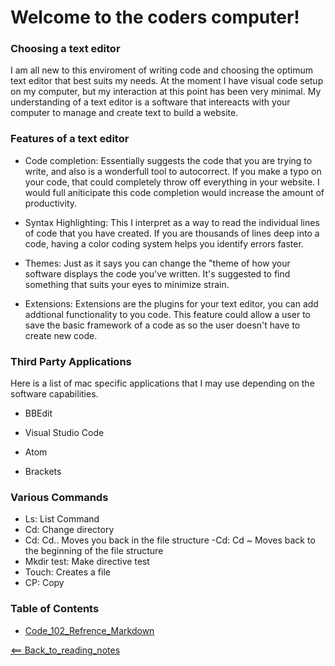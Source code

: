 # Welcome to the coders computer!

### Choosing a text editor
I am all new to this enviroment of writing code and choosing the optimum text editor that best suits my needs. At the moment I have visual code setup on my computer, but my interaction at this point has been very minimal. My understanding of a text editor is a software that intereacts with your computer to manage and create text to build a website.

### Features of a text editor
- Code completion: Essentially suggests the code that you are trying to write, and also is a wonderfull tool to autocorrect. If you make a typo on your code, that could completely throw off everything in your website. I would full aniticipate this code completion would increase the amount of productivity.

- Syntax Highlighting: This I interpret as a way to read the individual lines of code that you have created. If you are thousands of lines deep into a code, having a color coding system helps you identify errors faster.

- Themes: Just as it says you can change the "theme of how your software displays the code you've written. It's suggested to find something that suits your eyes to minimize strain. 

- Extensions: Extensions are the plugins for your text editor, you can add addtional functionality to you code. This feature could allow a user to save the basic framework of a code as so the user doesn't have to create new code. 

### Third Party Applications
Here is a list of mac specific applications that I may use depending on the software capabilities. 
- BBEdit

- Visual Studio Code

- Atom

- Brackets


### Various Commands
- Ls: List Command
- Cd: Change directory
- Cd: Cd.. Moves you back in the file structure 
-Cd: Cd ~ Moves back to the beginning of the file structure 
- Mkdir test: Make directive test
- Touch: Creates a file
- CP: Copy

### Table of Contents
- [Code_102_Refrence_Markdown](class102.md)

[<== Back_to_reading_notes](https://jtaisey389.github.io/reading-notes/)
